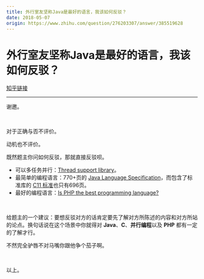 ```yaml
---
title: 外行室友坚称Java是最好的语言，我该如何反驳？
date: 2018-05-07
origin: https://www.zhihu.com/question/276203307/answer/385519628
---
```

# 外行室友坚称Java是最好的语言，我该如何反驳？

[知乎链接](https://www.zhihu.com/question/276203307/answer/385519628)

---------

<span class="RichText ztext CopyrightRichText-richText" itemprop="text"><p>谢邀。</p><p class="ztext-empty-paragraph"><br></p><p>对于正确与否不评价。</p><p>动机也不评价。</p><p>既然题主你问如何反驳，那就直接反驳呗。</p><ul><li>可以多任务并行：<a href="https://link.zhihu.com/?target=http%3A//en.cppreference.com/w/c/thread" class=" wrap external" target="_blank" rel="nofollow noreferrer">Thread support library</a>。</li><li>最简单的编程语言：770+页的 <a href="https://link.zhihu.com/?target=https%3A//docs.oracle.com/javase/specs/jls/se10/jls10.pdf" class=" wrap external" target="_blank" rel="nofollow noreferrer">Java Language Specification</a>，而包含了标准库的 <a href="https://link.zhihu.com/?target=http%3A//www.open-std.org/jtc1/sc22/wg14/www/docs/n1548.pdf" class=" wrap external" target="_blank" rel="nofollow noreferrer">C11 标准</a>也只有696页。</li><li>最好的编程语言：<a href="https://link.zhihu.com/?target=https%3A//www.quora.com/Is-PHP-the-best-programming-language" class=" wrap external" target="_blank" rel="nofollow noreferrer">Is PHP the best programming language?</a></li></ul><p class="ztext-empty-paragraph"><br></p><p>给题主的一个建议：要想反驳对方的话肯定要先了解对方所陈述的内容和对方所站的论点。换句话说在这个场景中你就得对 <b>Java</b>、<b>C</b>、<b>并行编程</b>以及 <b>PHP</b> 都有一定的了解才行。</p><p>不然完全驴唇不对马嘴你跟他争个茄子啊。</p><p class="ztext-empty-paragraph"><br></p><p>以上。</p></span>